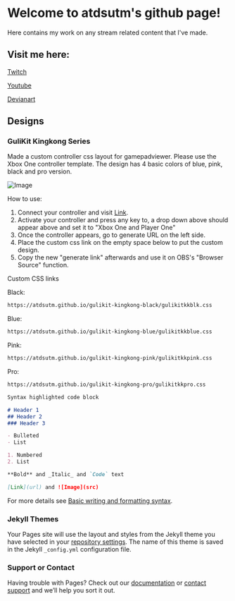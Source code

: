 # Welcome to atdsutm's github page!

Here contains my work on any stream related content that I've made.

## Visit me here:

[Twitch](https://www.twitch.tv/atdsutm)

[Youtube](https://www.youtube.com/user/atdsutm)

[Devianart](https://www.deviantart.com/atdsutm/about)

## Designs

### GuliKit Kingkong Series

Made a custom controller css layout for gamepadviewer. Please use the Xbox One controller template.
The design has 4 basic colors of blue, pink, black and pro version.


![Image](src)


How to use:
1. Connect your controller and visit [Link](url).
2. Activate your controller and press any key to, a drop down above should appear above and set it to "Xbox One and Player One"
3. Once the controller appears, go to generate URL on the left side.
4. Place the custom css link on the empty space below to put the custom design. 
5. Copy the new "generate link" afterwards and use it on OBS's "Browser Source" function.

Custom CSS links

Black:

```markdown
https://atdsutm.github.io/gulikit-kingkong-black/gulikitkkblk.css
```
Blue:

```markdown
https://atdsutm.github.io/gulikit-kingkong-blue/gulikitkkblue.css
```
Pink:

```markdown
https://atdsutm.github.io/gulikit-kingkong-pink/gulikitkkpink.css
```
Pro:

```markdown
https://atdsutm.github.io/gulikit-kingkong-pro/gulikitkkpro.css
```

```markdown
Syntax highlighted code block

# Header 1
## Header 2
### Header 3

- Bulleted
- List

1. Numbered
2. List

**Bold** and _Italic_ and `Code` text

[Link](url) and ![Image](src)
```

For more details see [Basic writing and formatting syntax](https://docs.github.com/en/github/writing-on-github/getting-started-with-writing-and-formatting-on-github/basic-writing-and-formatting-syntax).

### Jekyll Themes

Your Pages site will use the layout and styles from the Jekyll theme you have selected in your [repository settings](https://github.com/atdsutm/atdsutm.github.io/settings/pages). The name of this theme is saved in the Jekyll `_config.yml` configuration file.

### Support or Contact

Having trouble with Pages? Check out our [documentation](https://docs.github.com/categories/github-pages-basics/) or [contact support](https://support.github.com/contact) and we’ll help you sort it out.
